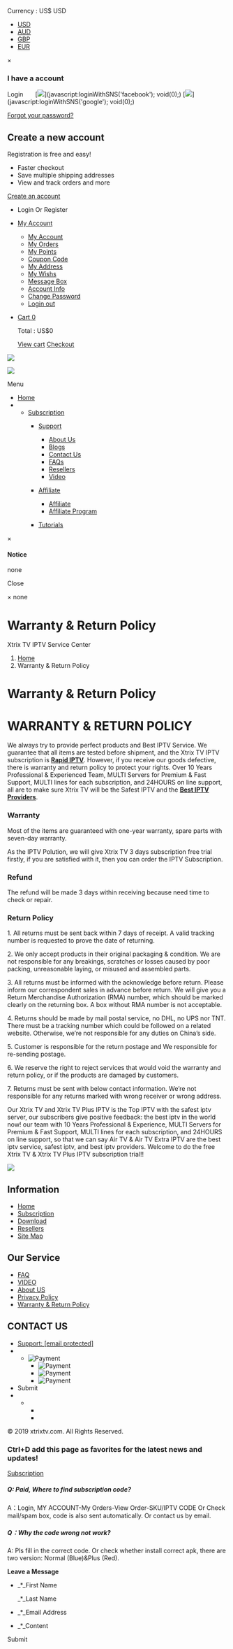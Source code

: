 Currency : US$ USD

* [USD](javascript:void(0);)
* [AUD](javascript:void(0);)
* [GBP](javascript:void(0);)
* [EUR](javascript:void(0);)

×

### I have a account

Login       [![](/img/facebook.png)](javascript:loginWithSNS('facebook'); void(0);) [![](/img/google.png)](javascript:loginWithSNS('google'); void(0);)

[Forgot your password?](https://www.xtrixtv.com/forgot-password.html "Recover your forgotten password")

Create a new account
--------------------

Registration is free and easy!

* Faster checkout
* Save multiple shipping addresses
* View and track orders and more

[Create an account](https://www.xtrixtv.com/register.html "Register")

* Login Or Register
* [My Account](#)
    * [My Account](https://www.xtrixtv.com/my-account.html)
    * [My Orders](https://www.xtrixtv.com/my-orders.html)
    * [My Points](https://www.xtrixtv.com/my-points.html)
    * [Coupon Code](https://www.xtrixtv.com/my-code.html)
    * [My Address](https://www.xtrixtv.com/my-address.html)
    * [My Wishs](https://www.xtrixtv.com/my-wishs.html)
    * [Message Box](https://www.xtrixtv.com/message-box.html)
    * [Account Info](https://www.xtrixtv.com/account-info.html)
    * [Change Password](https://www.xtrixtv.com/change-password.html)
    * [Login out](https://www.xtrixtv.com/logout.html "Log in to your customer account")
* [Cart 0](https://www.xtrixtv.com/shopping-cart.html "Checkout")
    
    Total : US$0
    
    [View cart](https://www.xtrixtv.com/shopping-cart.html "Check out") [Checkout](https://www.xtrixtv.com/checkout.html "View my shopping cart")
    

[![](/img/logo.png?v=20210322)](https://www.xtrixtv.com/en/)

[![](/img/logo.png?v=20210322)](https://www.xtrixtv.com/en/)

Menu

* [Home](https://www.xtrixtv.com/en/)
* * [Subscription](https://www.xtrixtv.com/subscription.html)
    * [Support](#)
        
        * [About Us](https://www.xtrixtv.com/about-us.html)
        * [Blogs](https://www.xtrixtv.com/blogs.html)
        * [Contact Us](https://www.xtrixtv.com/contact-us.html)
        * [FAQs](https://www.xtrixtv.com/faqs.html)
        * [Resellers](https://www.xtrixtv.com/resellers.html)
        * [Video](https://www.xtrixtv.com/video.html)
        
    * [Affiliate](#)
        
        * [Affiliate](https://www.xtrixtv.com/affiliate.html)
        * [Affiliate Program](https://www.xtrixtv.com/affiliate-program.html)
        
    * [Tutorials](https://www.xtrixtv.com/tutorials.html)

×

#### Notice

none

Close

× none

Warranty & Return Policy
========================

Xtrix TV IPTV Service Center  

1. [Home](https://www.xtrixtv.com/)
2. Warranty & Return Policy

Warranty & Return Policy
========================

WARRANTY & RETURN POLICY
========================

We always try to provide perfect products and Best IPTV Service. We guarantee that all items are tested before shipment, and the Xtrix TV IPTV subscription is **[Rapid IPTV](http://www.airtviptv.com/)**. However, if you receive our goods defective, there is warranty and return policy to protect your rights. Over 10 Years Professional & Experienced Team, MULTI Servers for Premium & Fast Support, MULTI lines for each subscription, and 24HOURS on line support, all are to make sure Xtrix TV will be the Safest IPTV and the **[Best IPTV Providers](http://www.airtviptv.com/subscription.html)**.

### **Warranty**

Most of the items are guaranteed with one-year warranty, spare parts with seven-day warranty.

As the IPTV Polution, we will give Xtrix TV 3 days subscription free trial firstly, if you are satisfied with it, then you can order the IPTV Subscription.

### **Refund**

The refund will be made 3 days within receiving because need time to check or repair.

### **Return Policy**

1\. All returns must be sent back within 7 days of receipt. A valid tracking number is requested to prove the date of returning.  
  
2\. We only accept products in their original packaging & condition. We are not responsible for any breakings, scratches or losses caused by poor packing, unreasonable laying, or misused and assembled parts.  
  
3\. All returns must be informed with the acknowledge before return. Please inform our correspondent sales in advance before return. We will give you a Return Merchandise Authorization (RMA) number, which should be marked clearly on the returning box. A box without RMA number is not acceptable.  
  
4\. Returns should be made by mail postal service, no DHL, no UPS nor TNT. There must be a tracking number which could be followed on a related website. Otherwise, we’re not responsible for any duties on China’s side.  
  
5\. Customer is responsible for the return postage and We responsible for re-sending postage.  
  
6. We reserve the right to reject services that would void the warranty and return policy, or if the products are damaged by customers.  
  
7\. Returns must be sent with below contact information. We’re not responsible for any returns marked with wrong receiver or wrong address.

Our Xtrix TV and Xtrix TV Plus IPTV is the Top IPTV with the safest iptv server, our subscribers give positive feedback: the best iptv in the world now! our team with 10 Years Professional & Experience, MULTI Servers for Premium & Fast Support, MULTI lines for each subscription, and 24HOURS on line support, so that we can say Air TV & Air TV Extra IPTV are the best iptv service, safest iptv, and best iptv providers. Welcome to do the free Xtrix TV & Xtrix TV Plus IPTV subscription trial!!

![](/img/logo-footer.png?v=20210322)

Information
-----------

* [Home](https://www.xtrixtv.com/en/ "Home")
* [Subscription](https://www.xtrixtv.com/subscription.html "Subscription")
* [Download](https://www.xtrixtv.com/download.html "Download")
* [Resellers](https://www.xtrixtv.com/resellers.html "Resellers")
* [Site Map](https://www.xtrixtv.com/sitemap.html "Site Map")

Our Service
-----------

* [FAQ](https://www.xtrixtv.com/faqs.html "FAQ")
* [VIDEO](https://www.xtrixtv.com/video.html "VIDEO")
* [About US](https://www.xtrixtv.com/about-us.html "About US")
* [Privacy Policy](https://www.xtrixtv.com/privacy-policy.html "Privacy Policy")
* [Warranty & Return Policy](https://www.xtrixtv.com/warranty-return-policy.html "Warranty & Return Policy")

CONTACT US
----------

* [Support: \[email protected\]](https://www.xtrixtv.com/contact-us.html)
* * ![Payment](/img/payment/payment-2.png)
    * ![Payment](/img/payment/payment-4.png)
    * ![Payment](/img/payment/wu.png)
    * ![Payment](/img/payment/alipay.png)
* Submit
* * 
    * [](https://twitter.com/Xtrix_TV_IPTV)
    * [](https://www.youtube.com/channel/UCoKIHfDt8aOvQTZlBNpRb7g/featured)
    

© 2019 xtrixtv.com. All Rights Reserved.

### Ctrl+D add this page as favorites for the latest news and updates!

[Subscription](https://www.xtrixtv.com/subscription.html)

##### **Q: Paid, Where to find subscription code?**

A：Login, MY ACCOUNT-My Orders-View Order-SKU/IPTV CODE Or Check mail/spam box, code is also sent automatically. Or contact us by email.

##### **Q：Why the code wrong not work?**

A: Pls fill in the correct code. Or check whether install correct apk, there are two version: Normal (Blue)&Plus (Red).

**Leave a Message**

* _\*_First Name
    
    _\*_Last Name
    
* _\*_Email Address
    
* _\*_Content
    
      
    

  
Submit

[](# "Back to top")
